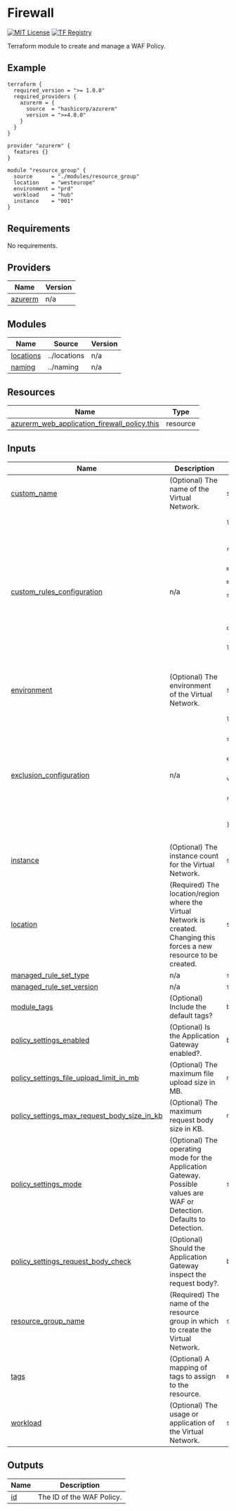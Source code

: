 <!-- BEGIN_TF_DOCS -->
# Firewall
[![MIT License](https://img.shields.io/badge/license-MIT-orange.svg)](LICENSE) [![TF Registry](https://img.shields.io/badge/terraform-registry-blue.svg)](https://registry.terraform.io/modules/azurerm/resources/azure/latest/submodules/web_application_firewall_policy)

Terraform module to create and manage a WAF Policy.

## Example

```hcl
terraform {
  required_version = ">= 1.0.0"
  required_providers {
    azurerm = {
      source  = "hashicorp/azurerm"
      version = ">=4.0.0"
    }
  }
}

provider "azurerm" {
  features {}
}

module "resource_group" {
  source      = "./modules/resource_group"
  location    = "westeurope"
  environment = "prd"
  workload    = "hub"
  instance    = "001"
}

```

## Requirements

No requirements.

## Providers

| Name | Version |
|------|---------|
| <a name="provider_azurerm"></a> [azurerm](#provider\_azurerm) | n/a |

## Modules

| Name | Source | Version |
|------|--------|---------|
| <a name="module_locations"></a> [locations](#module\_locations) | ../locations | n/a |
| <a name="module_naming"></a> [naming](#module\_naming) | ../naming | n/a |

## Resources

| Name | Type |
|------|------|
| [azurerm_web_application_firewall_policy.this](https://registry.terraform.io/providers/hashicorp/azurerm/latest/docs/resources/web_application_firewall_policy) | resource |

## Inputs

| Name | Description | Type | Default | Required |
|------|-------------|------|---------|:--------:|
| <a name="input_custom_name"></a> [custom\_name](#input\_custom\_name) | (Optional) The name of the Virtual Network. | `string` | `""` | no |
| <a name="input_custom_rules_configuration"></a> [custom\_rules\_configuration](#input\_custom\_rules\_configuration) | n/a | <pre>list(object({<br>    name      = string<br>    priority  = number<br>    rule_type = string<br>    action    = string<br>    match_conditions_configuration = list(object({<br>      match_variable_configuration = list(object({<br>        match_variable = string<br>        selector       = string<br>      }))<br>      match_values       = list(string)<br>      operator           = string<br>      negation_condition = string<br>      transforms         = list(string)<br>    }))<br>  }))</pre> | `[]` | no |
| <a name="input_environment"></a> [environment](#input\_environment) | (Optional) The environment of the Virtual Network. | `string` | `""` | no |
| <a name="input_exclusion_configuration"></a> [exclusion\_configuration](#input\_exclusion\_configuration) | n/a | <pre>list(object({<br>    match_variable          = string<br>    selector                = string<br>    selector_match_operator = string<br>    excluded_rule_set_configuration = list(object({<br>      type    = string<br>      version = string<br>      rule_group_configuration = list(object({<br>        rule_group_name = string<br>        excluded_rules  = list(string)<br>      }))<br>    }))<br>  }))</pre> | `[]` | no |
| <a name="input_instance"></a> [instance](#input\_instance) | (Optional) The instance count for the Virtual Network. | `string` | `""` | no |
| <a name="input_location"></a> [location](#input\_location) | (Required) The location/region where the Virtual Network is created. Changing this forces a new resource to be created. | `string` | n/a | yes |
| <a name="input_managed_rule_set_type"></a> [managed\_rule\_set\_type](#input\_managed\_rule\_set\_type) | n/a | `string` | `"OWASP"` | no |
| <a name="input_managed_rule_set_version"></a> [managed\_rule\_set\_version](#input\_managed\_rule\_set\_version) | n/a | `string` | `"3.2"` | no |
| <a name="input_module_tags"></a> [module\_tags](#input\_module\_tags) | (Optional) Include the default tags? | `bool` | `true` | no |
| <a name="input_policy_settings_enabled"></a> [policy\_settings\_enabled](#input\_policy\_settings\_enabled) | (Optional) Is the Application Gateway enabled?. | `bool` | `true` | no |
| <a name="input_policy_settings_file_upload_limit_in_mb"></a> [policy\_settings\_file\_upload\_limit\_in\_mb](#input\_policy\_settings\_file\_upload\_limit\_in\_mb) | (Optional) The maximum file upload size in MB. | `number` | `100` | no |
| <a name="input_policy_settings_max_request_body_size_in_kb"></a> [policy\_settings\_max\_request\_body\_size\_in\_kb](#input\_policy\_settings\_max\_request\_body\_size\_in\_kb) | (Optional) The maximum request body size in KB. | `number` | `128` | no |
| <a name="input_policy_settings_mode"></a> [policy\_settings\_mode](#input\_policy\_settings\_mode) | (Optional) The operating mode for the Application Gateway. Possible values are WAF or Detection. Defaults to Detection. | `string` | `"Detection"` | no |
| <a name="input_policy_settings_request_body_check"></a> [policy\_settings\_request\_body\_check](#input\_policy\_settings\_request\_body\_check) | (Optional) Should the Application Gateway inspect the request body?. | `bool` | `false` | no |
| <a name="input_resource_group_name"></a> [resource\_group\_name](#input\_resource\_group\_name) | (Required) The name of the resource group in which to create the Virtual Network. | `string` | n/a | yes |
| <a name="input_tags"></a> [tags](#input\_tags) | (Optional) A mapping of tags to assign to the resource. | `map(string)` | `null` | no |
| <a name="input_workload"></a> [workload](#input\_workload) | (Optional) The usage or application of the Virtual Network. | `string` | `""` | no |

## Outputs

| Name | Description |
|------|-------------|
| <a name="output_id"></a> [id](#output\_id) | The ID of the WAF Policy. |
<!-- END_TF_DOCS -->